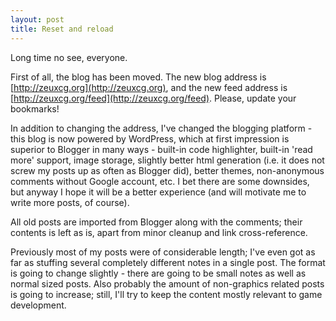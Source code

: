 ```yaml
---
layout: post
title: Reset and reload
---
```


Long time no see, everyone.

First of all, the blog has been moved. The new blog address is [http://zeuxcg.org](http://zeuxcg.org), and the new feed address is [http://zeuxcg.org/feed](http://zeuxcg.org/feed). Please, update your bookmarks!

In addition to changing the address, I've changed the blogging platform - this blog is now powered by WordPress, which at first impression is superior to Blogger in many ways - built-in code highlighter, built-in 'read more' support, image storage, slightly better html generation (i.e. it does not screw my posts up as often as Blogger did), better themes, non-anonymous comments without Google account, etc. I bet there are some downsides, but anyway I hope it will be a better experience (and will motivate me to write more posts, of course).

All old posts are imported from Blogger along with the comments; their contents is left as is, apart from minor cleanup and link cross-reference.

Previously most of my posts were of considerable length; I've even got as far as stuffing several completely different notes in a single post. The format is going to change slightly - there are going to be small notes as well as normal sized posts. Also probably the amount of non-graphics related posts is going to increase; still, I'll try to keep the content mostly relevant to game development.

